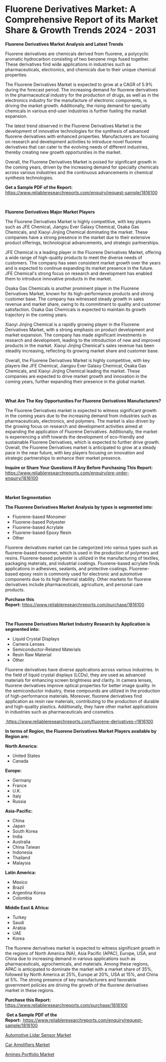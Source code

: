 <p><h1>Fluorene Derivatives Market: A Comprehensive Report of its Market Share & Growth Trends 2024 - 2031</h1></p><p><strong>Fluorene Derivatives Market Analysis and Latest Trends</strong></p>
<p><p>Fluorene derivatives are chemicals derived from fluorene, a polycyclic aromatic hydrocarbon consisting of two benzene rings fused together. These derivatives find wide applications in industries such as pharmaceuticals, electronics, and chemicals due to their unique chemical properties.</p><p>The Fluorene Derivatives Market is expected to grow at a CAGR of 5.9% during the forecast period. The increasing demand for fluorene derivatives in the pharmaceutical industry for the production of drugs, as well as in the electronics industry for the manufacture of electronic components, is driving the market growth. Additionally, the rising demand for specialty chemicals in various end-user industries is further fueling the market expansion.</p><p>The latest trend observed in the Fluorene Derivatives Market is the development of innovative technologies for the synthesis of advanced fluorene derivatives with enhanced properties. Manufacturers are focusing on research and development activities to introduce novel fluorene derivatives that can cater to the evolving needs of different industries, thereby creating new growth opportunities in the market.</p><p>Overall, the Fluorene Derivatives Market is poised for significant growth in the coming years, driven by the increasing demand for specialty chemicals across various industries and the continuous advancements in chemical synthesis technologies.</p></p>
<p><strong>Get a Sample PDF of the Report:&nbsp;</strong> <a href="https://www.reliableresearchreports.com/enquiry/request-sample/1816100">https://www.reliableresearchreports.com/enquiry/request-sample/1816100</a></p>
<p>&nbsp;</p>
<p><strong>Fluorene Derivatives Major Market Players</strong></p>
<p><p>The Fluorene Derivatives Market is highly competitive, with key players such as JFE Chemical, Jiangsu Ever Galaxy Chemical, Osaka Gas Chemicals, and Xiaoyi Jinjing Chemical dominating the market. These companies have a strong presence in the market due to their extensive product offerings, technological advancements, and strategic partnerships.</p><p>JFE Chemical is a leading player in the Fluorene Derivatives Market, offering a wide range of high-quality products to meet the diverse needs of customers. The company has seen consistent market growth over the years and is expected to continue expanding its market presence in the future. JFE Chemical's strong focus on research and development has enabled them to introduce innovative products in the market.</p><p>Osaka Gas Chemicals is another prominent player in the Fluorene Derivatives Market, known for its high-performance products and strong customer base. The company has witnessed steady growth in sales revenue and market share, owing to its commitment to quality and customer satisfaction. Osaka Gas Chemicals is expected to maintain its growth trajectory in the coming years.</p><p>Xiaoyi Jinjing Chemical is a rapidly growing player in the Fluorene Derivatives Market, with a strong emphasis on product development and market expansion. The company has made significant investments in research and development, leading to the introduction of new and improved products in the market. Xiaoyi Jinjing Chemical's sales revenue has been steadily increasing, reflecting its growing market share and customer base.</p><p>Overall, the Fluorene Derivatives Market is highly competitive, with key players like JFE Chemical, Jiangsu Ever Galaxy Chemical, Osaka Gas Chemicals, and Xiaoyi Jinjing Chemical leading the market. These companies are expected to drive market growth and innovation in the coming years, further expanding their presence in the global market.</p></p>
<p>&nbsp;</p>
<p><strong>What Are The Key Opportunities For Fluorene Derivatives Manufacturers?</strong></p>
<p><p>The Fluorene Derivatives market is expected to witness significant growth in the coming years due to the increasing demand from industries such as pharmaceuticals, electronics, and polymers. The market is also driven by the growing focus on research and development activities aimed at expanding the application of Fluorene Derivatives. Additionally, the market is experiencing a shift towards the development of eco-friendly and sustainable Fluorene Derivatives, which is expected to further drive growth. Overall, the Fluorene Derivatives market is anticipated to grow at a steady pace in the near future, with key players focusing on innovation and strategic partnerships to enhance their market presence.</p></p>
<p><strong>Inquire or Share Your Questions If Any Before Purchasing This Report:</strong> <a href="https://www.reliableresearchreports.com/enquiry/pre-order-enquiry/1816100">https://www.reliableresearchreports.com/enquiry/pre-order-enquiry/1816100</a></p>
<p>&nbsp;</p>
<p><strong>Market Segmentation</strong></p>
<p><strong>The Fluorene Derivatives Market Analysis by types is segmented into:</strong></p>
<p><ul><li>Fluorene-based Monomer</li><li>Fluorene-based Polyester</li><li>Fluorene-based Acrylate</li><li>Fluorene-based Epoxy Resin</li><li>Other</li></ul></p>
<p><p>Fluorene derivatives market can be categorized into various types such as fluorene-based monomer, which is used in the production of polymers and resins. Fluorene-based polyester is utilized in the manufacturing of textiles, packaging materials, and industrial coatings. Fluorene-based acrylate finds applications in adhesives, sealants, and protective coatings. Fluorene-based epoxy resin is commonly used for electronic and automotive components due to its high thermal stability. Other markets for fluorene derivatives include pharmaceuticals, agriculture, and personal care products.</p></p>
<p><strong>Purchase this Report:&nbsp;</strong><a href="https://www.reliableresearchreports.com/purchase/1816100">https://www.reliableresearchreports.com/purchase/1816100</a></p>
<p>&nbsp;</p>
<p><strong>The Fluorene Derivatives Market Industry Research by Application is segmented into:</strong></p>
<p><ul><li>Liquid Crystal Displays</li><li>Camera Lenses</li><li>Semiconductor-Related Materials</li><li>Resin Raw Material</li><li>Other</li></ul></p>
<p><p>Fluorene derivatives have diverse applications across various industries. In the field of liquid crystal displays (LCDs), they are used as advanced materials for enhancing screen brightness and clarity. In camera lenses, fluorene derivatives improve optical properties for better image quality. In the semiconductor industry, these compounds are utilized in the production of high-performance materials. Moreover, fluorene derivatives find application as resin raw materials, contributing to the production of durable and high-quality plastics. Additionally, they have other market applications in industries such as pharmaceuticals and cosmetics.</p></p>
<p><a href="https://www.reliableresearchreports.com/fluorene-derivatives-r1816100">&nbsp;https://www.reliableresearchreports.com/fluorene-derivatives-r1816100</a></p>
<p><strong>In terms of Region, the Fluorene Derivatives Market Players available by Region are:</strong></p>
<p>
    <p> <strong> North America: </strong>
        <ul>
            <li>United States</li>
            <li>Canada</li>
        </ul>
        </p> 
    <p> <strong> Europe: </strong>
        <ul>
            <li>Germany</li>
            <li>France</li>
            <li>U.K.</li>
            <li>Italy</li>
            <li>Russia</li>
        </ul>
        </p> 
    <p> <strong> Asia-Pacific: </strong>
        <ul>
            <li>China</li>
            <li>Japan</li>
            <li>South Korea</li>
            <li>India</li>
            <li>Australia</li>
            <li>China Taiwan</li>
            <li>Indonesia</li>
            <li>Thailand</li>
            <li>Malaysia</li>
        </ul>
        </p> 
    <p> <strong> Latin America: </strong>
        <ul>
            <li>Mexico</li>
            <li>Brazil</li>
            <li>Argentina Korea</li>
            <li>Colombia</li>
        </ul>
        </p> 
    <p> <strong> Middle East & Africa: </strong>
        <ul>
            <li>Turkey</li>
            <li>Saudi</li>
            <li>Arabia</li>
            <li>UAE</li>
            <li>Korea</li>
        </ul>
    </p>
    </p>
<p><p>The fluorene derivatives market is expected to witness significant growth in the regions of North America (NA), Asia Pacific (APAC), Europe, USA, and China due to increasing demand in various applications such as pharmaceuticals, agrochemicals, and materials. Among these regions, APAC is anticipated to dominate the market with a market share of 35%, followed by North America at 25%, Europe at 20%, USA at 15%, and China at 5%. The strong presence of key manufacturers and favorable government policies are driving the growth of the fluorene derivatives market in these regions.</p></p>
<p><strong>Purchase this Report: </strong><a href="https://www.reliableresearchreports.com/purchase/1816100">https://www.reliableresearchreports.com/purchase/1816100</a></p>
<p>&nbsp;<strong>Get a Sample PDF of the Report:&nbsp;&nbsp;</strong><a href="https://www.reliableresearchreports.com/enquiry/request-sample/1816100">https://www.reliableresearchreports.com/enquiry/request-sample/1816100</a></p>
<p><strong></strong></p>
<p><p><a href="https://medium.com/@fredyconn_73380/global-automotive-lidar-sensor-industry-types-applications-market-players-regional-growth-ba11f431ec86">Automotive Lidar Sensor Market</a></p><p><a href="https://medium.com/@jewelmohr52/global-car-amplifiers-market-trends-insights-into-growth-opportunities-and-challenges-forecasted-b4525743801f">Car Amplifiers Market</a></p><p><a href="https://github.com/jodemen/Market-Research-Report-List-3/blob/main/amines-portfolio-market.md">Amines Portfolio Market</a></p></p>